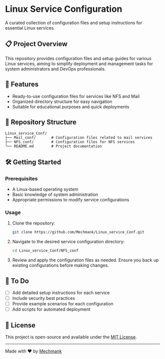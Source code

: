 # Linux Service Configuration

A curated collection of configuration files and setup instructions for essential Linux services.

## 📋 Project Overview

This repository provides configuration files and setup guides for various Linux services, aiming to simplify deployment and management tasks for system administrators and DevOps professionals.

## 🚀 Features

- Ready-to-use configuration files for services like NFS and Mail
- Organized directory structure for easy navigation
- Suitable for educational purposes and quick deployments

## 📁 Repository Structure

```
Linux_service_Conf/
├── Mail_conf/       # Configuration files related to mail services
├── NFS_conf/        # Configuration files for NFS services
└── README.md        # Project documentation
```

## 🛠️ Getting Started

### Prerequisites

- A Linux-based operating system
- Basic knowledge of system administration
- Appropriate permissions to modify service configurations

### Usage

1. Clone the repository:
   ```bash
   git clone https://github.com/Mechmank/Linux_service_Conf.git
   ```

2. Navigate to the desired service configuration directory:
   ```bash
   cd Linux_service_Conf/NFS_conf
   ```

3. Review and apply the configuration files as needed. Ensure you back up existing configurations before making changes.

## 📌 To Do

- [ ] Add detailed setup instructions for each service
- [ ] Include security best practices
- [ ] Provide example scenarios for each configuration
- [ ] Add scripts for automated deployment

## 📄 License

This project is open-source and available under the [MIT License](LICENSE).

---

Made with ❤️ by [Mechmank](https://github.com/Mechmank)
